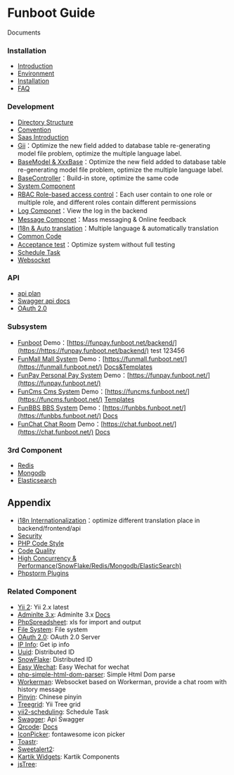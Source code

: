Funboot Guide
====================

Documents

### Installation

* [Introduction](../../README.md)
* [Environment](start-env.md)
* [Installation](start-installation.md)
* [FAQ](start-faq.md)


### Development

* [Directory Structure](dev-structure.md)
* [Convention](dev-convention.md)
* [Saas Introduction](dev-saas.md)
* [Gii](dev-gii.md)：Optimize the new field added to database table re-generating model file problem, optimize the multiple language label.
* [BaseModel & XxxBase](dev-model.md)：Optimize the new field added to database table re-generating model file problem, optimize the multiple language label.
* [BaseController](dev-controller.md)：Build-in store, optimize the same code 
* [System Component](dev-component.md)
* [RBAC Role-based access control](dev-rbac.md)：Each user contain to one role or multiple role, and different roles contain different permissions
* [Log Componet](dev-log.md)：View the log in the backend
* [Message Componet](dev-message.md)：Mass messaging & Online feedback
* [I18n & Auto translation](dev-lang.md)：Multiple language & automatically translation
* [Common Code](dev-view.md)
* [Acceptance test](dev-test.md)：Optimize system without full testing 
* [Schedule Task](dev-schedule.md)
* [Websocket](dev-websocket.md)


### API

* [api plan](api.md)
* [Swagger api docs](api-swagger.md)
* [OAuth 2.0](oauth2.md)


### Subsystem

* [Funboot](https://github.com/funson86/funboot) Demo：[https://funpay.funboot.net/backend/](https://https://funpay.funboot.net/backend/) test 123456
* [FunMall Mall System](https://github.com/funson86/funmall) Demo：[https://funmall.funboot.net/](https://funmall.funboot.net/)  [Docs&Templates](https://github.com/funson86/funmall)
* [FunPay Personal Pay System](https://github.com/funson86/funpay) Demo：[https://funpay.funboot.net/](https://funpay.funboot.net/)
* [FunCms Cms System](https://github.com/funson86/funcms) Demo：[https://funcms.funboot.net/](https://funcms.funboot.net/)  [Templates](https://github.com/funson86/funcms)
* [FunBBS BBS System](https://github.com/funson86/funbbs) Demo：[https://funbbs.funboot.net/](https://funbbs.funboot.net/)  [Docs](https://github.com/funson86/funbbs)
* [FunChat Chat Room](https://github.com/funson86/yii2-websocket) Demo：[https://chat.funboot.net/](https://chat.funboot.net/)  [Docs](https://github.com/funson86/yii2-websocket)


### 3rd Component

* [Redis](3rd-redis.md)
* [Mongodb](3rd-redis.md)
* [Elasticsearch](3rd-elasticsearch.md)

Appendix
------------

* [i18n Internationalization](appendix-i18n.md)：optimize different translation place in backend/frontend/api
* [Security](appendix-security.md)
* [PHP Code Style](appendix-code-style.md)
* [Code Quality](appendix-quality.md)
* [High Concurrency & Performance(SnowFlake/Redis/Mongodb/ElasticSearch)](appendix-high.md)
* [Phpstorm Plugins](appendix-phpstorm.md)


### Related Component
- [Yii 2](http://www.yiiframework.com/): Yii 2.x latest
- [Adminlte 3.x](https://adminlte.io/): Adminlte 3.x [Docs](https://adminlte.io/docs/3.0/components/main-header.html)
- [PhpSpreadsheet](https://github.com/PHPOffice/PhpSpreadsheet): xls for import and output
- [File System](https://github.com/thephpleague/flysystem): File system
- [OAuth 2.0](https://github.com/thephpleague/oauth2-server): OAuth 2.0 Server
- [IP Info](https://github.com/zhuzhichao/ip-location-zh): Get ip info
- [Uuid](https://github.com/ramsey/uuid): Distributed ID
- [SnowFlake](https://github.com/godruoyi/php-snowflake): Distributed ID
- [Easy Wechat](https://github.com/jianyan74/yii2-treegrid): Easy Wechat for wechat
- [php-simple-html-dom-parser](https://github.com/Kub-AT/php-simple-html-dom-parser): Simple Html Dom parse
- [Workerman](https://github.com/walkor/Workerman): Websocket based on Workerman, provide a chat room with history message
- [Pinyin](https://github.com/overtrue/pinyin): Chinese pinyin
- [Treegrid](https://github.com/jianyan74/yii2-treegrid): Yii Tree grid
- [yii2-scheduling](https://github.com/omnilight/yii2-scheduling): Schedule Task
- [Swagger](https://github.com/zircote/swagger-php): Api Swagger
- [Qrcode](https://github.com/2amigos/qrcode-library): [Docs](https://qrcode-library.readthedocs.io/en/latest/)
- [IconPicker](https://github.com/itsjavi/fontawesome-iconpicker): fontawesome icon picker
- [Toastr](https://github.com/CodeSeven/toastr):
- [Sweetalert2](https://github.com/sweetalert2/sweetalert2):
- [Kartik Widgets](https://github.com/kartik-v/yii2-widget-datetimepicker): Kartik Components
- [jsTree](https://www.jstree.com/):
